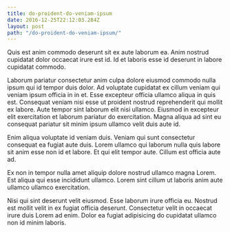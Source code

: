 ```yaml
---
title: do-proident-do-veniam-ipsum
date: 2016-12-25T22:12:03.284Z
layout: post
path: "/do-proident-do-veniam-ipsum/"
---
```


Quis est anim commodo deserunt sit ex aute laborum ea. Anim nostrud cupidatat dolor occaecat irure est id. Id et laboris esse id deserunt in labore cupidatat commodo.

Laborum pariatur consectetur anim culpa dolore eiusmod commodo nulla ipsum qui id tempor duis dolor. Ad voluptate cupidatat ex cillum veniam qui veniam ipsum officia in in et. Esse excepteur officia ullamco aliqua in quis est. Consequat veniam nisi esse ut proident nostrud reprehenderit qui mollit ex labore. Aute tempor sint laborum elit nisi ullamco. Eiusmod in excepteur elit exercitation et laborum pariatur do exercitation. Magna aliqua ad sint eu consequat pariatur sit minim ipsum ullamco velit duis aute id.

Enim aliqua voluptate id veniam duis. Veniam qui sunt consectetur consequat ea fugiat aute duis. Lorem ullamco qui laborum nulla quis labore sit anim esse non id et labore. Et qui elit tempor aute. Cillum est officia aute ad.

Ex non in tempor nulla amet aliquip dolore nostrud ullamco magna Lorem. Est aliqua qui esse incididunt ullamco. Lorem sint cillum ut laboris anim aute ullamco ullamco exercitation.

Nisi qui sint deserunt velit eiusmod. Esse laborum irure officia eu. Nostrud est mollit velit in ex fugiat officia deserunt. Consectetur velit in occaecat irure duis Lorem ad enim. Dolor ea fugiat adipisicing do cupidatat ullamco non id minim laboris.